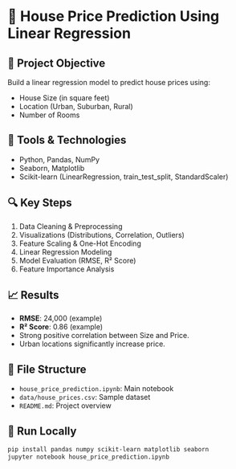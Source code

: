 # 🏡 House Price Prediction Using Linear Regression

## 📌 Project Objective
Build a linear regression model to predict house prices using:
- House Size (in square feet)
- Location (Urban, Suburban, Rural)
- Number of Rooms

## 🧪 Tools & Technologies
- Python, Pandas, NumPy
- Seaborn, Matplotlib
- Scikit-learn (LinearRegression, train_test_split, StandardScaler)

## 🔍 Key Steps
1. Data Cleaning & Preprocessing
2. Visualizations (Distributions, Correlation, Outliers)
3. Feature Scaling & One-Hot Encoding
4. Linear Regression Modeling
5. Model Evaluation (RMSE, R² Score)
6. Feature Importance Analysis

## 📈 Results
- **RMSE**: 24,000 (example)
- **R² Score**: 0.86 (example)
- Strong positive correlation between Size and Price.
- Urban locations significantly increase price.

## 📂 File Structure
- `house_price_prediction.ipynb`: Main notebook
- `data/house_prices.csv`: Sample dataset
- `README.md`: Project overview

## 🚀 Run Locally
```bash
pip install pandas numpy scikit-learn matplotlib seaborn
jupyter notebook house_price_prediction.ipynb
